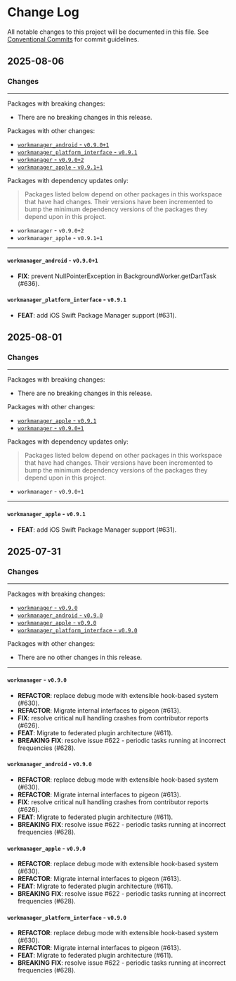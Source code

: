 # Change Log

All notable changes to this project will be documented in this file.
See [Conventional Commits](https://conventionalcommits.org) for commit guidelines.

## 2025-08-06

### Changes

---

Packages with breaking changes:

 - There are no breaking changes in this release.

Packages with other changes:

 - [`workmanager_android` - `v0.9.0+1`](#workmanager_android---v0901)
 - [`workmanager_platform_interface` - `v0.9.1`](#workmanager_platform_interface---v091)
 - [`workmanager` - `v0.9.0+2`](#workmanager---v0902)
 - [`workmanager_apple` - `v0.9.1+1`](#workmanager_apple---v0911)

Packages with dependency updates only:

> Packages listed below depend on other packages in this workspace that have had changes. Their versions have been incremented to bump the minimum dependency versions of the packages they depend upon in this project.

 - `workmanager` - `v0.9.0+2`
 - `workmanager_apple` - `v0.9.1+1`

---

#### `workmanager_android` - `v0.9.0+1`

 - **FIX**: prevent NullPointerException in BackgroundWorker.getDartTask (#636).

#### `workmanager_platform_interface` - `v0.9.1`

 - **FEAT**: add iOS Swift Package Manager support (#631).


## 2025-08-01

### Changes

---

Packages with breaking changes:

 - There are no breaking changes in this release.

Packages with other changes:

 - [`workmanager_apple` - `v0.9.1`](#workmanager_apple---v091)
 - [`workmanager` - `v0.9.0+1`](#workmanager---v0901)

Packages with dependency updates only:

> Packages listed below depend on other packages in this workspace that have had changes. Their versions have been incremented to bump the minimum dependency versions of the packages they depend upon in this project.

 - `workmanager` - `v0.9.0+1`

---

#### `workmanager_apple` - `v0.9.1`

 - **FEAT**: add iOS Swift Package Manager support (#631).


## 2025-07-31

### Changes

---

Packages with breaking changes:

 - [`workmanager` - `v0.9.0`](#workmanager---v090)
 - [`workmanager_android` - `v0.9.0`](#workmanager_android---v090)
 - [`workmanager_apple` - `v0.9.0`](#workmanager_apple---v090)
 - [`workmanager_platform_interface` - `v0.9.0`](#workmanager_platform_interface---v090)

Packages with other changes:

 - There are no other changes in this release.

---

#### `workmanager` - `v0.9.0`

 - **REFACTOR**: replace debug mode with extensible hook-based system (#630).
 - **REFACTOR**: Migrate internal interfaces to pigeon (#613).
 - **FIX**: resolve critical null handling crashes from contributor reports (#626).
 - **FEAT**: Migrate to federated plugin architecture (#611).
 - **BREAKING** **FIX**: resolve issue #622 - periodic tasks running at incorrect frequencies (#628).

#### `workmanager_android` - `v0.9.0`

 - **REFACTOR**: replace debug mode with extensible hook-based system (#630).
 - **REFACTOR**: Migrate internal interfaces to pigeon (#613).
 - **FIX**: resolve critical null handling crashes from contributor reports (#626).
 - **FEAT**: Migrate to federated plugin architecture (#611).
 - **BREAKING** **FIX**: resolve issue #622 - periodic tasks running at incorrect frequencies (#628).

#### `workmanager_apple` - `v0.9.0`

 - **REFACTOR**: replace debug mode with extensible hook-based system (#630).
 - **REFACTOR**: Migrate internal interfaces to pigeon (#613).
 - **FEAT**: Migrate to federated plugin architecture (#611).
 - **BREAKING** **FIX**: resolve issue #622 - periodic tasks running at incorrect frequencies (#628).

#### `workmanager_platform_interface` - `v0.9.0`

 - **REFACTOR**: replace debug mode with extensible hook-based system (#630).
 - **REFACTOR**: Migrate internal interfaces to pigeon (#613).
 - **FEAT**: Migrate to federated plugin architecture (#611).
 - **BREAKING** **FIX**: resolve issue #622 - periodic tasks running at incorrect frequencies (#628).

